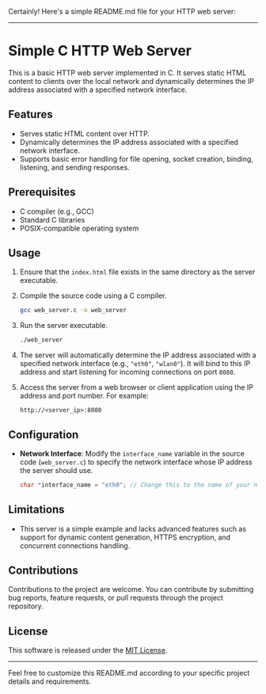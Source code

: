 Certainly! Here's a simple README.md file for your HTTP web server:

---

# Simple C HTTP Web Server

This is a basic HTTP web server implemented in C. It serves static HTML content to clients over the local network and dynamically determines the IP address associated with a specified network interface.

## Features

- Serves static HTML content over HTTP.
- Dynamically determines the IP address associated with a specified network interface.
- Supports basic error handling for file opening, socket creation, binding, listening, and sending responses.

## Prerequisites

- C compiler (e.g., GCC)
- Standard C libraries
- POSIX-compatible operating system

## Usage

1. Ensure that the `index.html` file exists in the same directory as the server executable.

2. Compile the source code using a C compiler.

    ```bash
    gcc web_server.c -o web_server
    ```

3. Run the server executable.

    ```bash
    ./web_server
    ```

4. The server will automatically determine the IP address associated with a specified network interface (e.g., `"eth0"`, `"wlan0"`). It will bind to this IP address and start listening for incoming connections on port `8080`.

5. Access the server from a web browser or client application using the IP address and port number. For example:

    ```
    http://<server_ip>:8080
    ```

## Configuration

- **Network Interface**: Modify the `interface_name` variable in the source code (`web_server.c`) to specify the network interface whose IP address the server should use.

    ```c
    char *interface_name = "eth0"; // Change this to the name of your network interface
    ```

## Limitations

- This server is a simple example and lacks advanced features such as support for dynamic content generation, HTTPS encryption, and concurrent connections handling.

## Contributions

Contributions to the project are welcome. You can contribute by submitting bug reports, feature requests, or pull requests through the project repository.

## License

This software is released under the [MIT License](LICENSE).

---

Feel free to customize this README.md according to your specific project details and requirements.
